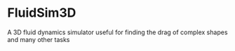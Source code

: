 # FluidSim3D
A 3D fluid dynamics simulator useful for finding the drag of complex shapes and many other tasks
